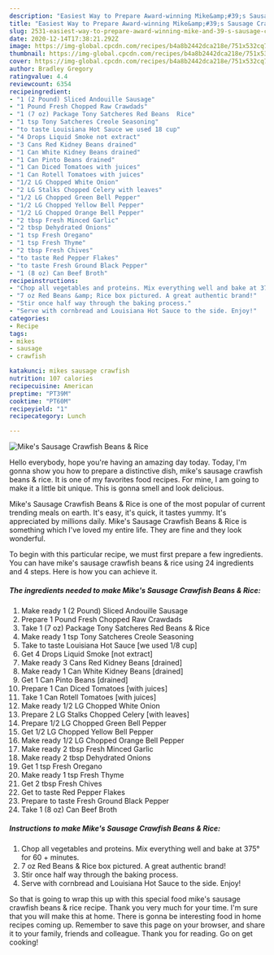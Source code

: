 ```yaml
---
description: "Easiest Way to Prepare Award-winning Mike&amp;#39;s Sausage Crawfish Beans &amp;amp; Rice"
title: "Easiest Way to Prepare Award-winning Mike&amp;#39;s Sausage Crawfish Beans &amp;amp; Rice"
slug: 2531-easiest-way-to-prepare-award-winning-mike-and-39-s-sausage-crawfish-beans-and-amp-rice
date: 2020-12-14T17:38:21.292Z
image: https://img-global.cpcdn.com/recipes/b4a8b2442dca218e/751x532cq70/mikes-sausage-crawfish-beans-rice-recipe-main-photo.jpg
thumbnail: https://img-global.cpcdn.com/recipes/b4a8b2442dca218e/751x532cq70/mikes-sausage-crawfish-beans-rice-recipe-main-photo.jpg
cover: https://img-global.cpcdn.com/recipes/b4a8b2442dca218e/751x532cq70/mikes-sausage-crawfish-beans-rice-recipe-main-photo.jpg
author: Bradley Gregory
ratingvalue: 4.4
reviewcount: 6354
recipeingredient:
- "1 (2 Pound) Sliced Andouille Sausage"
- "1 Pound Fresh Chopped Raw Crawdads"
- "1 (7 oz) Package Tony Satcheres Red Beans  Rice"
- "1 tsp Tony Satcheres Creole Seasoning"
- "to taste Louisiana Hot Sauce we used 18 cup"
- "4 Drops Liquid Smoke not extract"
- "3 Cans Red Kidney Beans drained"
- "1 Can White Kidney Beans drained"
- "1 Can Pinto Beans drained"
- "1 Can Diced Tomatoes with juices"
- "1 Can Rotell Tomatoes with juices"
- "1/2 LG Chopped White Onion"
- "2 LG Stalks Chopped Celery with leaves"
- "1/2 LG Chopped Green Bell Pepper"
- "1/2 LG Chopped Yellow Bell Pepper"
- "1/2 LG Chopped Orange Bell Pepper"
- "2 tbsp Fresh Minced Garlic"
- "2 tbsp Dehydrated Onions"
- "1 tsp Fresh Oregano"
- "1 tsp Fresh Thyme"
- "2 tbsp Fresh Chives"
- "to taste Red Pepper Flakes"
- "to taste Fresh Ground Black Pepper"
- "1 (8 oz) Can Beef Broth"
recipeinstructions:
- "Chop all vegetables and proteins. Mix everything well and bake at 375° for 60 + minutes."
- "7 oz Red Beans &amp; Rice box pictured. A great authentic brand!"
- "Stir once half way through the baking process."
- "Serve with cornbread and Louisiana Hot Sauce to the side. Enjoy!"
categories:
- Recipe
tags:
- mikes
- sausage
- crawfish

katakunci: mikes sausage crawfish 
nutrition: 107 calories
recipecuisine: American
preptime: "PT39M"
cooktime: "PT60M"
recipeyield: "1"
recipecategory: Lunch

---
```



![Mike&#39;s Sausage Crawfish Beans &amp; Rice](https://img-global.cpcdn.com/recipes/b4a8b2442dca218e/751x532cq70/mikes-sausage-crawfish-beans-rice-recipe-main-photo.jpg)

Hello everybody, hope you're having an amazing day today. Today, I'm gonna show you how to prepare a distinctive dish, mike&#39;s sausage crawfish beans &amp; rice. It is one of my favorites food recipes. For mine, I am going to make it a little bit unique. This is gonna smell and look delicious.

Mike&#39;s Sausage Crawfish Beans &amp; Rice is one of the most popular of current trending meals on earth. It's easy, it's quick, it tastes yummy. It's appreciated by millions daily. Mike&#39;s Sausage Crawfish Beans &amp; Rice is something which I've loved my entire life. They are fine and they look wonderful.




To begin with this particular recipe, we must first prepare a few ingredients. You can have mike&#39;s sausage crawfish beans &amp; rice using 24 ingredients and 4 steps. Here is how you can achieve it.

<!--inarticleads1-->

##### The ingredients needed to make Mike&#39;s Sausage Crawfish Beans &amp; Rice:

1. Make ready 1 (2 Pound) Sliced Andouille Sausage
1. Prepare 1 Pound Fresh Chopped Raw Crawdads
1. Take 1 (7 oz) Package Tony Satcheres Red Beans &amp; Rice
1. Make ready 1 tsp Tony Satcheres Creole Seasoning
1. Take to taste Louisiana Hot Sauce [we used 1/8 cup]
1. Get 4 Drops Liquid Smoke [not extract]
1. Make ready 3 Cans Red Kidney Beans [drained]
1. Make ready 1 Can White Kidney Beans [drained]
1. Get 1 Can Pinto Beans [drained]
1. Prepare 1 Can Diced Tomatoes [with juices]
1. Take 1 Can Rotell Tomatoes [with juices]
1. Make ready 1/2 LG Chopped White Onion
1. Prepare 2 LG Stalks Chopped Celery [with leaves]
1. Prepare 1/2 LG Chopped Green Bell Pepper
1. Get 1/2 LG Chopped Yellow Bell Pepper
1. Make ready 1/2 LG Chopped Orange Bell Pepper
1. Make ready 2 tbsp Fresh Minced Garlic
1. Make ready 2 tbsp Dehydrated Onions
1. Get 1 tsp Fresh Oregano
1. Make ready 1 tsp Fresh Thyme
1. Get 2 tbsp Fresh Chives
1. Get to taste Red Pepper Flakes
1. Prepare to taste Fresh Ground Black Pepper
1. Take 1 (8 oz) Can Beef Broth




<!--inarticleads2-->

##### Instructions to make Mike&#39;s Sausage Crawfish Beans &amp; Rice:

1. Chop all vegetables and proteins. Mix everything well and bake at 375° for 60 + minutes.
1. 7 oz Red Beans &amp; Rice box pictured. A great authentic brand!
1. Stir once half way through the baking process.
1. Serve with cornbread and Louisiana Hot Sauce to the side. Enjoy!




So that is going to wrap this up with this special food mike&#39;s sausage crawfish beans &amp; rice recipe. Thank you very much for your time. I'm sure that you will make this at home. There is gonna be interesting food in home recipes coming up. Remember to save this page on your browser, and share it to your family, friends and colleague. Thank you for reading. Go on get cooking!

